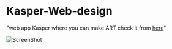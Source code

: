 # Kasper-Web-design

"web app Kasper where you can make ART check it from [here](https://kasper-webapp.netlify.app/)"

![ScreenShot](https://i.pinimg.com/564x/d7/9f/88/d79f88838afaa7b68b35cadbd0e56b93.jpg)
